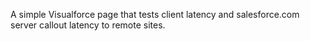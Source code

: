 A simple Visualforce page that tests client latency and salesforce.com server callout latency to remote sites.